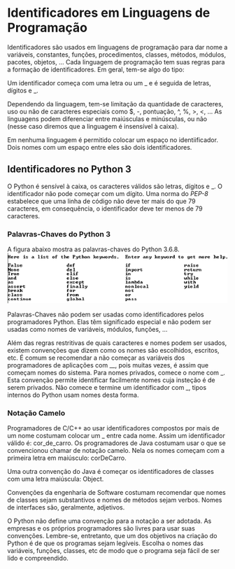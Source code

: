 # Identificadores em Linguagens de Programação

Identificadores são usados em linguagens de programação para dar nome a
variáveis, constantes, funções, procedimentos, classes, métodos, módulos,
pacotes, objetos, ... Cada linguagem de programação tem suas regras para
a formação de identificadores. Em geral, tem-se algo do tipo:

  Um identificador começa com uma letra ou um \_ e é seguida de letras,
  dígitos e \_.

Dependendo da linguagem, tem-se limitação da quantidade de caracteres, uso
ou não de caracteres especiais como \$, -, pontuação, ^, %, \>, <, ...
As linguagens podem diferenciar entre maiúsculas e minúsculas, ou não
(nesse caso diremos que a linguagem é insensível à caixa).

  Em nenhuma linguagem é permitido colocar um espaço no identiificador.
  Dois nomes com um espaço entre eles são dois identificadores.

## Identificadores no Python 3

O Python é sensível à caixa, os caracteres válidos são letras, dígitos e \_.
O identificador não pode começar com um dígito. Uma norma do *PEP-8* estabelece
que uma linha de código não deve ter mais do que 79 caracteres, em consequência,
o identificador deve ter menos de 79 caracteres.

### Palavras-Chaves do Python 3

A figura abaixo mostra as palavras-chaves do Python 3.6.8.
![Palavras-Chaves do Python 3](py_keywords.png)

Palavras-Chaves não podem ser usadas como identificadores pelos programadores
Python. Elas têm significado especial e não podem ser usadas como nomes de
variáveis, módulos, funções, ...

Além das regras restritivas de quais caracteres e nomes podem ser usados,
existem convenções que dizem como os nomes são escolhidos, escritos, etc.
É comum se recomendar a não começar as variáveis dos programadores de
aplicações com \_\_, pois muitas vezes, é assim que começam nomes do sistema.
Para nomes privados, comece o nome com \_. Esta convenção permite identificar
facilmente nomes cuja insteção é de serem privados. Não comece e termine
um identificador com \_, tipos internos do Python usam nomes desta forma.

### Notação Camelo

Programadores de C/C++ ao usar identificadores compostos por mais de um nome
costumam colocar um \_ entre cada nome. Assim um identificador válido é:
cor_de_carro. Os programadores de Java costumam usar o que se convencionou
chamar de notação camelo. Nela os nomes começam com a primeira letra em
maiúsculo: corDeCarro.

Uma outra convenção do Java é começar os identificadores de classes com uma
letra maiúscula: Object.

Convenções da engenharia de Software costumam recomendar que nomes de classes
sejam substantivos e nomes de métodos sejam verbos. Nomes de interfaces são,
geralmente, adjetivos.

O Python não define uma convenção para a notação a ser adotada. As empresas e
os próprios programadores são livres para usar suas convenções. Lembre-se,
entretanto, que um dos objetivos na criação do Python é de que os programas
sejam legíveis. Escolha o nomes das variáveis, funções, classes, etc de modo
que o programa seja fácil de ser lido e compreendido.
